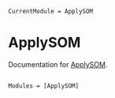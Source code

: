 ```@meta
CurrentModule = ApplySOM
```

# ApplySOM

Documentation for [ApplySOM](https://github.com/ecoinfos/ApplySOM.jl).

```@index
```

```@autodocs
Modules = [ApplySOM]
```
